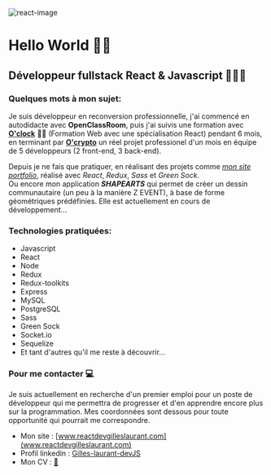 ![react-image](https://www.patterns.dev/img/reactjs/react-logo@3x.svg)

# Hello World 👋🏽

## Développeur fullstack React & Javascript 👨🏽‍💻

### Quelques mots à mon sujet:

Je suis développeur en reconversion professionnelle, j'ai commencé en autodidacte avec **OpenClassRoom**, puis j'ai suivis une formation avec [**O'clock**](https://oclock.io/formations/developpeur-web-fullstack-javascript "oclock.io") 💪🏽 (Formation Web avec une spécialisation React) pendant 6 mois, en terminant par [**O'crypto**](http://www.youtube.com/watch?v=bE8Efk9obOw&t=52s "presentation Youtube.com") un réel projet professionel d'un mois en équipe de 5 développeurs (2 front-end, 3 back-end).

Depuis je ne fais que pratiquer, en réalisant des projets comme _[mon site portfolio](www.reactdevgilleslaurant.com "www.reactdevgilleslaurant.com")_, réalisé avec _React_, _Redux_, _Sass_ et _Green Sock_.  
Ou encore mon application _**SHAPEARTS**_ qui permet de créer un dessin communautaire (un peu à la manière Z EVENT), à base de forme géométriques prédéfinies. Elle est actuellement en cours de développement...

### Technologies pratiquées:

- Javascript
- React
- Node
- Redux
- Redux-toolkits
- Express
- MySQL
- PostgreSQL
- Sass
- Green Sock
- Socket.io
- Sequelize
- Et tant d'autres qu'il me reste à découvrir...

### Pour me contacter 💻

Je suis actuellement en recherche d'un premier emploi pour un poste de développeur qui me permettra de progresser et d'en apprendre encore plus sur la programmation. Mes coordonnées sont dessous pour toute opportunité qui pourrait me correspondre.

- Mon site : [www.reactdevgilleslaurant.com](www.reactdevgilleslaurant.com)
- Profil linkedin : [Gilles-laurant-devJS](http://www.linkedin.com/in/gilles-laurant-devjs)
- Mon CV : [📄](https://www.linkedin.com/in/gilles-laurant-devjs/overlay/1635486940527/single-media-viewer?type=DOCUMENT&profileId=ACoAAC1mrsgBN2bQl7CQ0y7tGDEOwOmRoPAW4j0&lipi=urn%3Ali%3Apage%3Ad_flagship3_profile_view_base%3BJQ4gOEBNRequLV0hFJL3dA%3D%3D)
